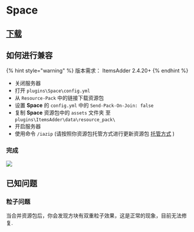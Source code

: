 # Space

## [下载](https://www.spigotmc.org/resources/space.59572/)

## 如何进行兼容

{% hint style="warning" %}
版本需求：
ItemsAdder 2.4.20+
{% endhint %}


* 关闭服务器
* 打开 `plugins\Space\config.yml`
* 从 `Resource-Pack` 中的链接下载资源包
* 设置 **Space** 的  `config.yml` 中的 `Send-Pack-On-Join: false` 
* 复制 **Space** 资源包中的 `assets` 文件夹 至 `plugins\ItemsAdder\data\resource_pack\`
* 开启服务器
* 使用命令 `/iazip` (请按照你资源包托管方式进行更新资源包 [托管方式](../../plugin-usage/resourcepack-hosting/) )

### 完成

![](<../../.gitbook/assets/image (40) (1) (1) (1) (1).png>)

## 已知问题

### 粒子问题

当合并资源包后，你会发现方块有双重粒子效果，这是正常的现象，目前无法修复.

###

